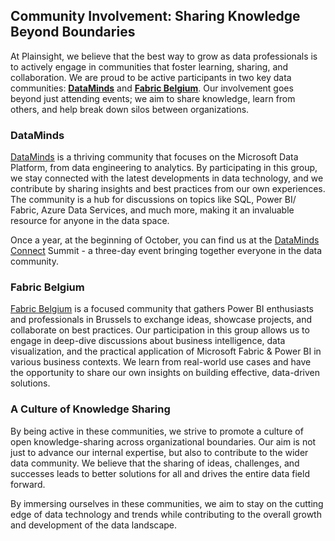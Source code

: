 ## Community Involvement: Sharing Knowledge Beyond Boundaries

At Plainsight, we believe that the best way to grow as data professionals is to actively engage in communities that foster learning, sharing, and collaboration. We are proud to be active participants in two key data communities: **[DataMinds](https://dataminds.be/)** and **[Fabric Belgium](https://powerbi.brussels/)**. Our involvement goes beyond just attending events; we aim to share knowledge, learn from others, and help break down silos between organizations.

### DataMinds
[DataMinds](https://dataminds.be/) is a thriving community that focuses on the Microsoft Data Platform, from data engineering to analytics. By participating in this group, we stay connected with the latest developments in data technology, and we contribute by sharing insights and best practices from our own experiences. The community is a hub for discussions on topics like SQL, Power BI/ Fabric, Azure Data Services, and much more, making it an invaluable resource for anyone in the data space.

Once a year, at the beginning of October, you can find us at the [DataMinds Connect](https://datamindsconnect.be/) Summit - a three-day event bringing together everyone in the data community. 
### Fabric Belgium
[Fabric Belgium](https://powerbi.brussels/) is a focused community that gathers Power BI enthusiasts and professionals in Brussels to exchange ideas, showcase projects, and collaborate on best practices. Our participation in this group allows us to engage in deep-dive discussions about business intelligence, data visualization, and the practical application of Microsoft Fabric & Power BI in various business contexts. We learn from real-world use cases and have the opportunity to share our own insights on building effective, data-driven solutions.

### A Culture of Knowledge Sharing
By being active in these communities, we strive to promote a culture of open knowledge-sharing across organizational boundaries. Our aim is not just to advance our internal expertise, but also to contribute to the wider data community. We believe that the sharing of ideas, challenges, and successes leads to better solutions for all and drives the entire data field forward.

By immersing ourselves in these communities, we aim to stay on the cutting edge of data technology and trends while contributing to the overall growth and development of the data landscape.

